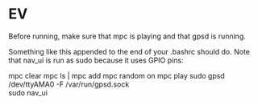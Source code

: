 # EV
Before running, make sure that mpc is playing and that gpsd is running.

Something like this appended to the end of your .bashrc should do. Note that nav_ui is run as sudo because it uses GPIO pins:

mpc clear
mpc ls | mpc add
mpc random on
mpc play
sudo gpsd /dev/ttyAMA0 -F /var/run/gpsd.sock  
sudo nav_ui

